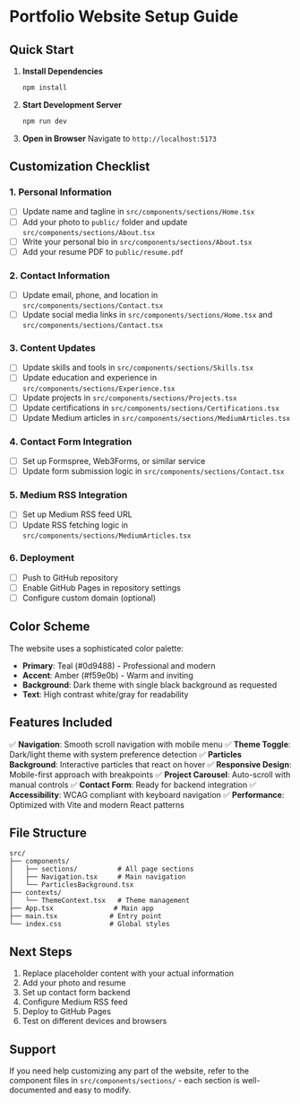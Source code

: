 # Portfolio Website Setup Guide

## Quick Start

1. **Install Dependencies**
   ```bash
   npm install
   ```

2. **Start Development Server**
   ```bash
   npm run dev
   ```

3. **Open in Browser**
   Navigate to `http://localhost:5173`

## Customization Checklist

### 1. Personal Information
- [ ] Update name and tagline in `src/components/sections/Home.tsx`
- [ ] Add your photo to `public/` folder and update `src/components/sections/About.tsx`
- [ ] Write your personal bio in `src/components/sections/About.tsx`
- [ ] Add your resume PDF to `public/resume.pdf`

### 2. Contact Information
- [ ] Update email, phone, and location in `src/components/sections/Contact.tsx`
- [ ] Update social media links in `src/components/sections/Home.tsx` and `src/components/sections/Contact.tsx`

### 3. Content Updates
- [ ] Update skills and tools in `src/components/sections/Skills.tsx`
- [ ] Update education and experience in `src/components/sections/Experience.tsx`
- [ ] Update projects in `src/components/sections/Projects.tsx`
- [ ] Update certifications in `src/components/sections/Certifications.tsx`
- [ ] Update Medium articles in `src/components/sections/MediumArticles.tsx`

### 4. Contact Form Integration
- [ ] Set up Formspree, Web3Forms, or similar service
- [ ] Update form submission logic in `src/components/sections/Contact.tsx`

### 5. Medium RSS Integration
- [ ] Set up Medium RSS feed URL
- [ ] Update RSS fetching logic in `src/components/sections/MediumArticles.tsx`

### 6. Deployment
- [ ] Push to GitHub repository
- [ ] Enable GitHub Pages in repository settings
- [ ] Configure custom domain (optional)

## Color Scheme

The website uses a sophisticated color palette:
- **Primary**: Teal (#0d9488) - Professional and modern
- **Accent**: Amber (#f59e0b) - Warm and inviting
- **Background**: Dark theme with single black background as requested
- **Text**: High contrast white/gray for readability

## Features Included

✅ **Navigation**: Smooth scroll navigation with mobile menu
✅ **Theme Toggle**: Dark/light theme with system preference detection
✅ **Particles Background**: Interactive particles that react on hover
✅ **Responsive Design**: Mobile-first approach with breakpoints
✅ **Project Carousel**: Auto-scroll with manual controls
✅ **Contact Form**: Ready for backend integration
✅ **Accessibility**: WCAG compliant with keyboard navigation
✅ **Performance**: Optimized with Vite and modern React patterns

## File Structure

```
src/
├── components/
│   ├── sections/          # All page sections
│   ├── Navigation.tsx     # Main navigation
│   └── ParticlesBackground.tsx
├── contexts/
│   └── ThemeContext.tsx   # Theme management
├── App.tsx               # Main app
├── main.tsx             # Entry point
└── index.css            # Global styles
```

## Next Steps

1. Replace placeholder content with your actual information
2. Add your photo and resume
3. Set up contact form backend
4. Configure Medium RSS feed
5. Deploy to GitHub Pages
6. Test on different devices and browsers

## Support

If you need help customizing any part of the website, refer to the component files in `src/components/sections/` - each section is well-documented and easy to modify.

